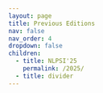 ```yaml
---
layout: page
title: Previous Editions
nav: false
nav_order: 4
dropdown: false
children:
  - title: NLPSI'25
    permalink: /2025/
  - title: divider
---
```


